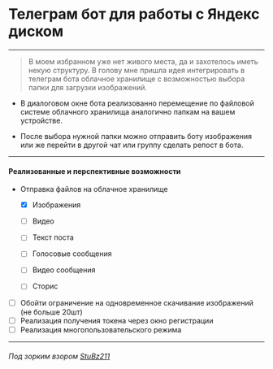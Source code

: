 # Телеграм бот для работы с Яндекс диском
____
> В моем избранном уже нет живого места, да и захотелось иметь некую структуру. В голову мне пришла идея интегрировать в телеграм бота облачное хранилище с возможностью выбора папки для загрузки изображений.

- В диалоговом окне бота реализованно перемещение по файловой системе облачного хранилища аналогично папкам на вашем устройстве.


- После выбора нужной папки можно отправить боту изображения или же перейти в другой чат или группу сделать репост в бота.
___
#### Реализованные и перспективные возможности

- Отправка файлов на облачное хранилище
    - [x] Изображения
    - [ ] Видео
    - [ ] Текст поста
    - [ ] Голосовые сообщения
    - [ ] Видео сообщения
    - [ ] Сторис


- [ ] Обойти ограничение на одновременное скачивание изображений (не больше 20шт)
- [ ] Реализация получения токена через окно регистрации
- [ ] Реализация многопользовательского режима
___
###### Под зорким взором [StuBz211](https://github.com/StuBz211)